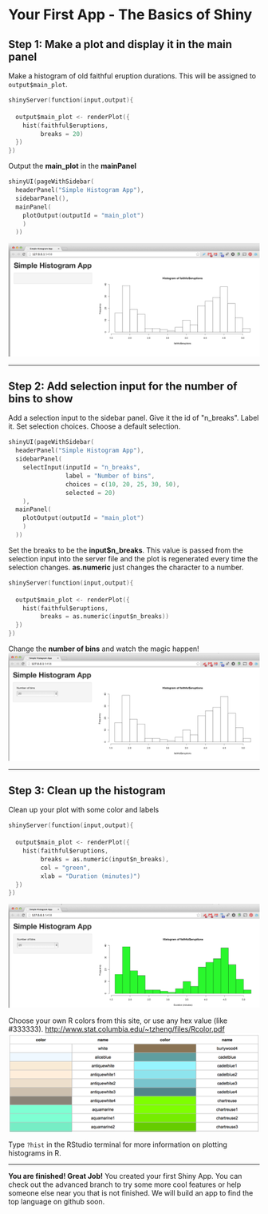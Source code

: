 # Your First App - The Basics of Shiny

## Step 1: Make a plot and display it in the main panel

Make a histogram of old faithful eruption durations. This will be assigned to `output$main_plot`.
```s
shinyServer(function(input,output){

  output$main_plot <- renderPlot({
    hist(faithful$eruptions,
         breaks = 20)
  })
})
```

Output the **main_plot** in the **mainPanel**
```s
shinyUI(pageWithSidebar(
  headerPanel("Simple Histogram App"),
  sidebarPanel(),
  mainPanel(
    plotOutput(outputId = "main_plot")
    )
  ))
```

![step1](www/step_1.png?raw=true)

----
## Step 2: Add selection input for the number of bins to show

Add a selection input to the sidebar panel. Give it the id of "n_breaks". Label it. Set selection choices. Choose a default selection.
```s
shinyUI(pageWithSidebar(
  headerPanel("Simple Histogram App"),
  sidebarPanel(
    selectInput(inputId = "n_breaks",
                label = "Number of bins",
                choices = c(10, 20, 25, 30, 50),
                selected = 20)
    ),
  mainPanel(
    plotOutput(outputId = "main_plot")
    )
  ))
```

Set the breaks to be the **input$n_breaks**. This value is passed from the selection input into the server file and the plot is regenerated every time the selection changes. **as.numeric** just changes the character to a number.
```s
shinyServer(function(input,output){

  output$main_plot <- renderPlot({
    hist(faithful$eruptions,
         breaks = as.numeric(input$n_breaks))
  })
})
```

Change the **number of bins** and watch the magic happen!
![step2](www/step_2.png?raw=true)

----
## Step 3: Clean up the histogram

Clean up your plot with some color and labels
```s
shinyServer(function(input,output){

  output$main_plot <- renderPlot({
    hist(faithful$eruptions,
         breaks = as.numeric(input$n_breaks),
         col = "green",
         xlab = "Duration (minutes)")
  })
})
```

![step3](www/step_3.png?raw=true)

Choose your own R colors from this site, or use any hex value (like #333333).
http://www.stat.columbia.edu/~tzheng/files/Rcolor.pdf
![colors](www/R_colors.png?raw=true)

Type `?hist` in the RStudio terminal for more information on plotting histograms in R.

----

**You are finished! Great Job!** You created your first Shiny App. You can check out the advanced branch to try some more cool features or help someone else near you that is not finished. We will build an app to find the top language on github soon. 


